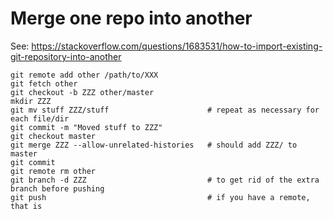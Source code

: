 # Merge one repo into another

See: https://stackoverflow.com/questions/1683531/how-to-import-existing-git-repository-into-another

```
git remote add other /path/to/XXX
git fetch other
git checkout -b ZZZ other/master
mkdir ZZZ
git mv stuff ZZZ/stuff                      # repeat as necessary for each file/dir
git commit -m "Moved stuff to ZZZ"
git checkout master                
git merge ZZZ --allow-unrelated-histories   # should add ZZZ/ to master
git commit
git remote rm other
git branch -d ZZZ                           # to get rid of the extra branch before pushing
git push                                    # if you have a remote, that is
```
